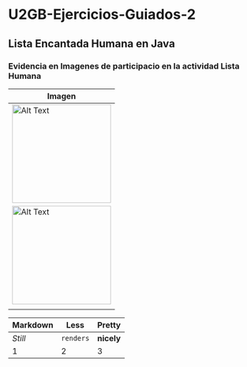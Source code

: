 # U2GB-Ejercicios-Guiados-2
## Lista Encantada Humana en Java
### Evidencia en Imagenes de participacio en la actividad Lista Humana 

| Imagen        | 
| ------------- |
| <img src="https://github.com/user-attachments/assets/8ad22b95-21ba-46ff-9250-6e4098ac1b5c" alt="Alt Text" width="200" height="200"> | 
| <img src="https://github.com/user-attachments/assets/6eceea7e-ab34-4d81-a727-c0c9f51e3524" alt="Alt Text" width="200" height="200"> | 
| | 



Markdown | Less | Pretty
--- | --- | ---
*Still* | `renders` | **nicely**
1 | 2 | 3
